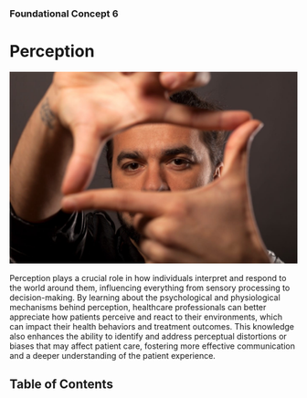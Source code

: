 ### Foundational Concept 6
# Perception
![Cover image](assets/cover_perception.jpg)

Perception plays a crucial role in how individuals interpret and respond to the world around them, influencing everything from sensory processing to decision-making. By learning about the psychological and physiological mechanisms behind perception, healthcare professionals can better appreciate how patients perceive and react to their environments, which can impact their health behaviors and treatment outcomes. This knowledge also enhances the ability to identify and address perceptual distortions or biases that may affect patient care, fostering more effective communication and a deeper understanding of the patient experience.

## Table of Contents

